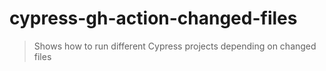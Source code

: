 # cypress-gh-action-changed-files
> Shows how to run different Cypress projects depending on changed files
